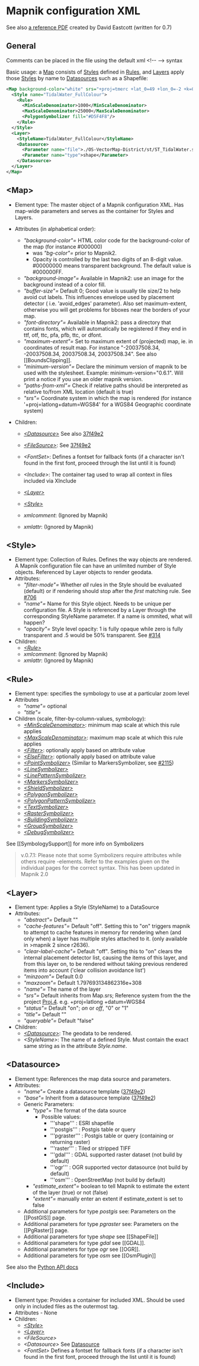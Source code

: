 # Mapnik configuration XML

See also [a reference PDF](http://gis.19327.n8.nabble.com/attachment/5340415/0/MapnikXMLDescription.pdf) created by David Eastcott (written for 0.7)

## General

Comments can be placed in the file using the default xml &lt;!-- --> syntax

Basic usage: a [Map](#map) consists of [Styles](#style) defined in [Rules](#rule), and [Layers](#layer) apply those [Styles](#style) by name to [Datasources](#datasource) such as a Shapefile:
```xml
<Map background-color="white" srs="+proj=tmerc +lat_0=49 +lon_0=-2 +k=0.9996012717 +x_0=400000 +y_0=-100000 +ellps=airy +towgs84=446.448,-125.157,542.06,0.1502,0.247,0.8421,-20.4894 +units=m +no_defs">
  <Style name="TidalWater_FullColour">
    <Rule>
      <MinScaleDenominator>1000</MinScaleDenominator>
      <MaxScaleDenominator>25000</MaxScaleDenominator>
      <PolygonSymbolizer fill="#D5F4F8"/>
    </Rule>
  </Style>
  <Layer>
    <StyleName>TidalWater_FullColour</StyleName>
    <Datasource>
      <Parameter name="file">./OS-VectorMap-District/st/ST_TidalWater.shp</Parameter>
      <Parameter name="type">shape</Parameter>
    </Datasource>
  </Layer>
</Map>
```

## &lt;Map&gt;
 * Element type: The master object of a Mapnik configuration XML. Has map-wide parameters and serves as the container for Styles and Layers.
 * Attributes (in alphabetical order):
   * *"background-color"=* HTML color code for the background-color of the map (for instance #000000)
     * was *"bg-color"=* prior to Mapnik2.
     * Opacity is controlled by the last two digits of an 8-digit value. #00000000 means transparent background. The default value is #000000FF.
   * *"background-image"=* Available in Mapnik2: use an image for the background instead of a color fill.
   * *"buffer-size"=* Default 0; Good value is usually tile size/2 to help avoid cut labels. This influences envelope used by placement detector ( i.e. 'avoid_edges' parameter). Also set maximum-extent, otherwise you will get problems for bboxes near the borders of your map.
   * *"font-directory"=* Available in Mapnik2: pass a directory that contains fonts, which will automatically be registered if they end in ttf, otf, ttc, pfa, pfb, ttc, or dfont.
   * *"maximum-extent"=* Set to maximum extent of (projected) map, ie. in coordinates of result map. For instance "-20037508.34, -20037508.34, 20037508.34, 20037508.34". See also [[BoundsClipping]].
   * *"minimum-version"=* Declare the minimum version of mapnik to be used with the stylesheet. Example: minimum-version="0.6.1". Will print a notice if you use an older mapnik version. 
   * *"paths-from-xml"=* Check if relative paths should be interpreted as relative to/from XML location (default is true)
   * *"srs"=* Coordinate system in which the map is rendered (for instance '+proj=latlong+datum=WGS84' for a WGS84 Geographic coordinate system)

 * Children:
   * *[&lt;Datasource&gt;](#datasource)* See also [37f49e2](https://github.com/mapnik/mapnik/commit/37f49e29cce2d334fe9839)
   * *[&lt;FileSource&gt;](#filesource)*: See [37f49e2](https://github.com/mapnik/mapnik/commit/37f49e29cce2d334fe9839)
   * *&lt;FontSet&gt;*: Defines a fontset for fallback fonts (if a character isn't found in the first font, proceed through the list until it is found)
   * *&lt;Include&gt;*: The container tag used to wrap all context in files included via XInclude
   * *[&lt;Layer&gt;](#layer)*
   * *[&lt;Style&gt;](#style)* 

   * *xmlcomment*: (Ignored by Mapnik)
   * *xmlattr*: (Ignored by Mapnik)


## &lt;Style&gt;
 * Element type: Collection of Rules. Defines the way objects are rendered. A Mapnik configuration file can have an unlimited number of Style objects. Referenced by Layer objects to render geodata.
 * Attributes:
   * *"filter-mode"=* Whether *all* rules in the Style should be evaluated (default) or if rendering should stop after the *first* matching rule. See [#706](https://github.com/mapnik/mapnik/issues/706)
   * *"name"=* Name for this Style object. Needs to be unique per configuration file. A Style is referenced by a Layer through the corresponding StyleName parameter. If a name is ommited, what will happen?
   * *"opacity"=* Style level opacity: 1 is fully opaque while zero is fully transparent and .5 would be 50% transparent. See [#314](https://github.com/mapnik/mapnik/issues/314)
 * Children:
   * *[&lt;Rule&gt;](#rule)*
   * *xmlcomment*: (Ignored by Mapnik)
   * *xmlattr*: (Ignored by Mapnik)

## &lt;Rule&gt;
 * Element type: specifies the symbology to use at a particular zoom level
 * Attributes
   * *"name"=* optional
   * *"title"=* 
 * Children (scale, filter-by-column-values, symbology):
   * *[&lt;MinScaleDenominator&gt;](MinScaleDenominator)*: minimum map scale at which this rule applies
   * *[&lt;MaxScaleDenominator&gt;](MaxScaleDenominator)*: maximum map scale at which this rule applies
   * *[&lt;Filter&gt;](Filter)*: optionally apply based on attribute value
   * *[&lt;ElseFilter&gt;](ElseFilter)*: optionally apply based on attribute value
   * *[&lt;PointSymbolizer&gt;](PointSymbolizer)* (Similar to MarkersSymbolizer, see [#2115](https://github.com/mapnik/mapnik/issues/2115))
   * *[&lt;LineSymbolizer&gt;](LineSymbolizer)*
   * *[&lt;LinePatternSymbolizer&gt;](LinePatternSymbolizer)*
   * *[&lt;MarkersSymbolizer&gt;](MarkersSymbolizer)*
   * *[&lt;ShieldSymbolizer&gt;](ShieldSymbolizer)*
   * *[&lt;PolygonSymbolizer&gt;](PolygonSymbolizer)*
   * *[&lt;PolygonPatternSymbolizer&gt;](PolygonPatternSymbolizer)*
   * *[&lt;TextSymbolizer&gt;](TextSymbolizer)*
   * *[&lt;RasterSymbolizer&gt;](RasterSymbolizer)*
   * *[&lt;BuildingSymbolizer&gt;](BuildingSymbolizer)*
   * *[&lt;GroupSymbolizer&gt;](GroupSymbolizer)*
   * *[&lt;DebugSymbolizer&gt;](DebugSymbolizer)*

See [[SymbologySupport]] for more info on Symbolizers

> v.0.7.1: Please note that some Symbolizers require attributes while others require <CssParameter>-elements.
> Refer to the examples given on the individual pages for the correct syntax.
> This has been updated in Mapnik 2.0

## &lt;Layer&gt;
 * Element type: Applies a Style (StyleName) to a DataSource
 * Attributes:
   * *"abstract"=* Default ""
   * *"cache-features"=* Default "off". Setting this to "on" triggers mapnik to attempt to cache features in memory for rendering when (and only when) a layer has multiple styles attached to it. (only available in >mapnik 2 since r2636).
   * *"clear-label-cache"=* Default "off". Setting this to "on" clears the internal placement detector list, causing the items of this layer, and from this layer on, to be rendered without taking previous rendered items into account ('clear collision avoidance list')
   * *"minzoom"=* Default 0.0
   * *"maxzoom"=* Default 1.797693134862316e+308
   * *"name"=* The name of the layer
   * *"srs"=* Default inherits from Map.srs; Reference system from the the project [Proj.4](http://trac.osgeo.org/proj/). e.g. +proj=latlong +datum=WGS84
   * *"status"=* Default "on"; *on* or *off*, "0" or "1"
   * *"title"=* Default ""
   * *"queryable"=* Default "false"
 * Children:
   * *[&lt;Datasource&gt;](#datasource)*: The geodata to be rendered.
   * *&lt;StyleName&gt;*: The name of a defined Style. Must contain the exact same string as in the attribute *Style.name*.

## &lt;Datasource&gt;
 * Element type: References the map data source and parameters.
 * Attributes:
   * *"name"=* Create a datasource template ([37f49e2](https://github.com/mapnik/mapnik/commit/37f49e29cce2d334fe9839))
   * *"base"=* Inherit from a datasource template ([37f49e2](https://github.com/mapnik/mapnik/commit/37f49e29cce2d334fe9839))
   * Generic Parameters:
     * *"type"=* The format of the data source
       * Possible values:
         * '''shape'''	:	ESRI shapefile
         * '''postgis'''	:	Postgis table or query
         * '''pgraster'''	:	Postgis table or query (containing or returning raster)
         * '''raster'''	:	Tiled or stripped TIFF
         * '''gdal'''	:	GDAL supported raster dataset (not build by default)
         * '''ogr'''          :       OGR supported vector datasource (not build by default)
         * '''osm'''		:	OpenStreetMap (not build by default)
     * *"estimate_extent"=* boolean to tell Mapnik to estimate the extent of the layer (true) or not (false)
     * *"extent"=* manually enter an extent if estimate_extent is set to false
   * Additional parameters for type *postgis* see: Parameters on the [[PostGIS]] page. 
   * Additional parameters for type *pgraster* see: Parameters on the [[PgRaster]] page. 
   * Additional parameters for type *shape* see [[ShapeFile]]
   * Additional parameters for type *gdal* see [[GDAL]].
   * Additional parameters for type *ogr* see [[OGR]].
   * Additional parameters for type *osm*  see [[OsmPlugin]]

See also the [Python API docs](http://mapnik.org/docs/v2.1.0/api/python/index.html)

## &lt;Include&gt;
 * Element type: Provides a container for included XML.  Should be used only in included files as the outermost tag.
 * Attributes - None
 * Children:
   * *[&lt;Style&gt;](#style)*
   * *[&lt;Layer&gt;](#layer)*
   * *&lt;FileSource&gt;*
   * *&lt;Datasource&gt;* See [Datasource](#datasource) 
   * *&lt;FontSet&gt;* Defines a fontset for fallback fonts (if a character isn't found in the first font, proceed through the list until it is found)
